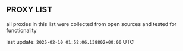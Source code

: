 ## PROXY LIST

all proxies in this list were collected from open sources and tested for functionality

last update: `2025-02-10 01:52:06.138802+00:00` UTC